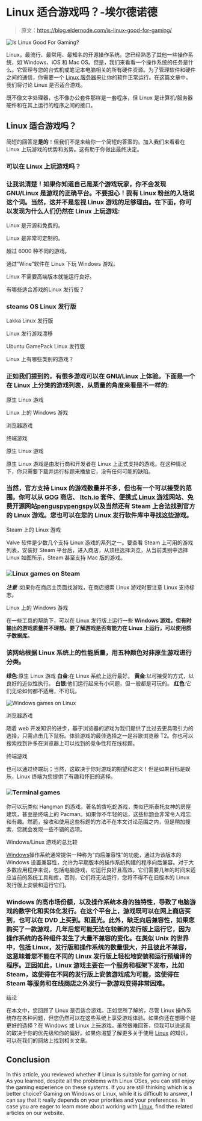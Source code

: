 # Linux 适合游戏吗？-埃尔德诺德

> 原文：<https://blog.eldernode.com/is-linux-good-for-gaming/>

![Is Linux Good For Gaming?](img/382b2cabc5f3b146a93566190b5f0c0a.png)

Linux，最流行、最常用、最知名的开源操作系统。您已经熟悉了其他一些操作系统，如 Windows、iOS 和 Mac OS。但是，我们来看看一个操作系统的任务是什么。它管理与您的台式机或笔记本电脑相关的所有硬件资源。为了管理软件和硬件之间的通信，你需要一个 [Linux 服务器](https://eldernode.com/linux-vps/)来让你的软件正常运行。在这篇文章中，我们将讨论 Linux 是否适合游戏。

既不像文字处理器，也不像办公套件那样是一套程序，但 Linux 是计算机/服务器硬件和在其上运行的程序之间的接口。

## Linux 适合游戏吗？

简短的回答是**是的**！但我们不是来给你一个简短的答案的。加入我们来看看在 Linux 上玩游戏的优势和劣势。这有助于你做出最终决定。

### 可以在 Linux 上玩游戏吗？

### 让我说清楚！如果你知道自己是某个游戏玩家，你不会发现 **GNU/Linux** 是游戏的正确平台。不要担心！我有 Linux 粉丝的入场说这个词。当然，这并不是忽视 Linux 游戏的足够理由。在下面，你可以发现为什么人们仍然在 Linux 上玩游戏:

Linux 是开源和免费的。

Linux 是非常可定制的。

超过 6000 种不同的游戏。

通过“Wine”软件在 Linux 下玩 Windows 游戏。

Linux 不需要高端版本就能运行良好。

有哪些适合游戏的Linux 发行版？

### steams OS Linux 发行版

Lakka Linux 发行版

Linux 发行游戏漂移

Ubuntu GamePack Linux 发行版

Linux 上有哪些类别的游戏？

### 正如我们提到的，有很多游戏可以在 GNU/Linux 上体验。下面是一个在 Linux 上分类的游戏列表，从质量的角度来看是不一样的:

原生 Linux 游戏

Linux 上的 Windows 游戏

浏览器游戏

终端游戏

原生 Linux 游戏

原生 Linux 游戏是由发行商和开发者在 Linux 上正式支持的游戏。在这种情况下，你只需要下载并运行标题来播放它，没有任何可能的缺陷。

### 当然，官方支持 Linux **的游戏数量并不**多，但也有一个可以接受的范围。你可以从 [GOG](https://www.gog.com/) 商店、 [Itch.io](https://itch.io/games/platform-linux) 套件、[便携式 Linux 游戏](https://portablelinuxgames.org/)网站、免费开源网站[penguspypengspy](http://www.penguspy.com/#/All/free_and_commercial/open_closed/sort=1/view=1/limit=0)以及当然还有 Steam 上合法找到官方的 Linux 游戏。您也可以在您的 Linux 发行软件库中寻找这些游戏。

Steam 上的 Linux 游戏

Valve 软件是少数几个支持 Linux 游戏的系列之一。要查看 Steam 上可用的游戏列表，安装好 Steam 平台后，进入商店，从顶栏选择浏览，从当前类别中选择 Linux 如图所示，Steam 甚至支持 Mac 版的游戏。

### ![Linux games on Steam](img/b0455ec79b112b25939880cdb39fcd91.png)

***注意*** :如果你在商店主页面找游戏，在商店搜索 Linux 游戏时要注意 Linux 支持标志。

Linux 上的 Windows 游戏

在一些工具的帮助下，可以在 Linux 发行版上运行一些 **Windows 游戏，但有时输出的游戏质量并不理想。要了解游戏是否有能力在 Linux 上运行，可以使用质子数据库。**

### 该网站根据 Linux 系统上的性能质量，用五种颜色对非原生游戏进行分类。

**绿色**:原生 Linux 游戏
**白金**:在 Linux 系统上运行最好。
**黄金**:以可接受的方式，以良好的近似性执行。
**白银**:他们运行起来有小问题，但一般都是可玩的。
**红色**:它们无论如何都不适用，不可玩。

![Windows games on Linux](img/22ff7177e259bc681d7b8e1640ffb2b1.png)

浏览器游戏

随着 web 开发知识的进步，基于浏览器的游戏为我们提供了比过去更具吸引力的选择，只需点击几下鼠标。体验游戏的最佳选择之一是谷歌浏览器 T2。你也可以搜索找到许多在浏览器上可以找到的竞争性和在线标题。

终端游戏

也可以通过终端玩；当然，这取决于你对游戏的期望和定义！但是如果目标是娱乐，Linux 终端为您提供了有趣和怀旧的选择。

### ![Terminal games](img/6fab781ae7f174b39d511c6796d963a1.png) 
你可以玩类似 Hangman 的游戏，著名的贪吃蛇游戏，类似巴斯泰托女神的房屋建筑，甚至是终端上的 Pacman。如果你不年轻的话，这些标题会非常令人难忘和有趣。然而，接收和使用这些标题的方法不在本文讨论范围之内，但是稍加搜索，您就会发现一些不错的选项。

Windows/Linux 游戏的总比较

[Windows](https://eldernode.com/windows-vps/)操作系统通常提供一种称为“向后兼容性”的功能，通过为该版本的 Windows 设置兼容性，允许为早期版本的操作系统构建的程序向后兼容。对于大多数应用程序来说，包括电脑游戏，它运行良好且高效。它们需要几年的时间来适应当前的系统工具和库，否则，它们将无法运行，您将不得不在旧版本的 Linux 发行版上安装和运行它们。

### Windows 的高市场份额，以及操作系统本身的独特性，导致了电脑游戏的数字化和实体化发行。在这个平台上，游戏既可以在网上商店买到，也可以在 DVD 上买到。和蓝光。此外，缺乏向后兼容性，如果您购买了一款游戏，几年后您可能无法在较新的发行版上运行它，因为操作系统的各种组件发生了大量不兼容的变化。在类似 Unix 的世界中，包括 Linux，发行版和操作系统的数量很大，并且彼此不兼容，这意味着您不能在不同的 Linux 发行版上轻松地安装和运行预编译的程序。正因如此，Linux 游戏主要在一个服务和框架下发布，比如 Steam，这使得在不同的发行版上安装游戏成为可能，这使得在 Steam 等服务和在线商店之外发行一款游戏变得非常困难。

结论

在本文中，您回顾了 Linux 是否适合游戏。正如您所了解的，尽管 Linux 操作系统存在各种问题，但您仍然可以在这些系统上享受游戏体验。如果你还在想哪个是更好的选择？在 Windows 或 Linux 上玩游戏，虽然很难回答，但我可以说这真的取决于你的优先级和你的偏好。如果你渴望了解更多关于使用 [Linux](https://blog.eldernode.com/tag/linux/) 的知识，可以在我们的网站上找到相关文章。

## Conclusion

In this article, you reviewed whether if Linux is suitable for gaming or not. As you learned, despite all the problems with Linux OSes, you can still enjoy the gaming experience on these systems. If you are still thinking which is a better choice? Gaming on Windows or Linux, while it is difficult to answer, I can say that it really depends on your priorities and your preferences. In case you are eager to learn more about working with [Linux](https://blog.eldernode.com/tag/linux/), find the related articles on our website.
